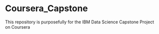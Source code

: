 # Coursera_Capstone
This repository is purposefully for the IBM Data Science Capstone Project on Coursera
